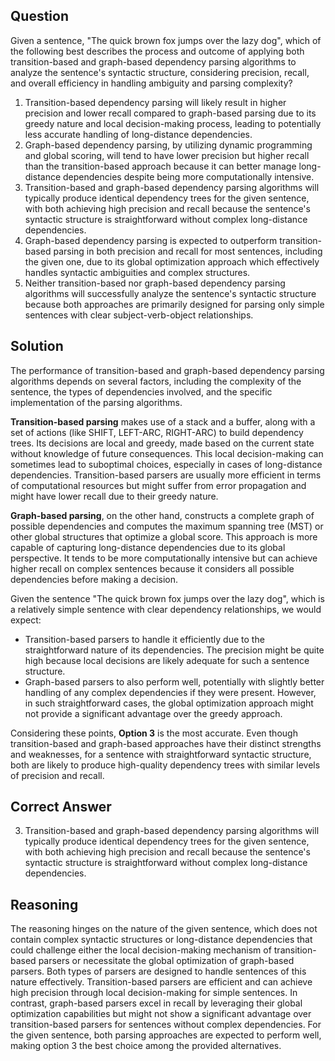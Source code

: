 ## Question

Given a sentence, "The quick brown fox jumps over the lazy dog", which of the following best describes the process and outcome of applying both transition-based and graph-based dependency parsing algorithms to analyze the sentence's syntactic structure, considering precision, recall, and overall efficiency in handling ambiguity and parsing complexity?

1. Transition-based dependency parsing will likely result in higher precision and lower recall compared to graph-based parsing due to its greedy nature and local decision-making process, leading to potentially less accurate handling of long-distance dependencies.
2. Graph-based dependency parsing, by utilizing dynamic programming and global scoring, will tend to have lower precision but higher recall than the transition-based approach because it can better manage long-distance dependencies despite being more computationally intensive.
3. Transition-based and graph-based dependency parsing algorithms will typically produce identical dependency trees for the given sentence, with both achieving high precision and recall because the sentence's syntactic structure is straightforward without complex long-distance dependencies.
4. Graph-based dependency parsing is expected to outperform transition-based parsing in both precision and recall for most sentences, including the given one, due to its global optimization approach which effectively handles syntactic ambiguities and complex structures.
5. Neither transition-based nor graph-based dependency parsing algorithms will successfully analyze the sentence's syntactic structure because both approaches are primarily designed for parsing only simple sentences with clear subject-verb-object relationships.

## Solution

The performance of transition-based and graph-based dependency parsing algorithms depends on several factors, including the complexity of the sentence, the types of dependencies involved, and the specific implementation of the parsing algorithms.

**Transition-based parsing** makes use of a stack and a buffer, along with a set of actions (like SHIFT, LEFT-ARC, RIGHT-ARC) to build dependency trees. Its decisions are local and greedy, made based on the current state without knowledge of future consequences. This local decision-making can sometimes lead to suboptimal choices, especially in cases of long-distance dependencies. Transition-based parsers are usually more efficient in terms of computational resources but might suffer from error propagation and might have lower recall due to their greedy nature.

**Graph-based parsing**, on the other hand, constructs a complete graph of possible dependencies and computes the maximum spanning tree (MST) or other global structures that optimize a global score. This approach is more capable of capturing long-distance dependencies due to its global perspective. It tends to be more computationally intensive but can achieve higher recall on complex sentences because it considers all possible dependencies before making a decision.

Given the sentence "The quick brown fox jumps over the lazy dog", which is a relatively simple sentence with clear dependency relationships, we would expect:

- Transition-based parsers to handle it efficiently due to the straightforward nature of its dependencies. The precision might be quite high because local decisions are likely adequate for such a sentence structure.
- Graph-based parsers to also perform well, potentially with slightly better handling of any complex dependencies if they were present. However, in such straightforward cases, the global optimization approach might not provide a significant advantage over the greedy approach.

Considering these points, **Option 3** is the most accurate. Even though transition-based and graph-based approaches have their distinct strengths and weaknesses, for a sentence with straightforward syntactic structure, both are likely to produce high-quality dependency trees with similar levels of precision and recall.

## Correct Answer

3. Transition-based and graph-based dependency parsing algorithms will typically produce identical dependency trees for the given sentence, with both achieving high precision and recall because the sentence's syntactic structure is straightforward without complex long-distance dependencies.

## Reasoning

The reasoning hinges on the nature of the given sentence, which does not contain complex syntactic structures or long-distance dependencies that could challenge either the local decision-making mechanism of transition-based parsers or necessitate the global optimization of graph-based parsers. Both types of parsers are designed to handle sentences of this nature effectively. Transition-based parsers are efficient and can achieve high precision through local decision-making for simple sentences. In contrast, graph-based parsers excel in recall by leveraging their global optimization capabilities but might not show a significant advantage over transition-based parsers for sentences without complex dependencies. For the given sentence, both parsing approaches are expected to perform well, making option 3 the best choice among the provided alternatives.